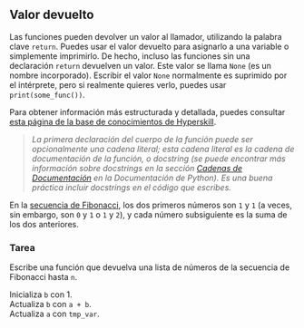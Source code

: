 ## Valor devuelto

Las funciones pueden devolver un valor al llamador, utilizando la palabra clave `return`. Puedes usar el 
valor devuelto para asignarlo a una variable o simplemente imprimirlo. De hecho, incluso las funciones 
sin una declaración `return` devuelven un valor. Este valor se 
llama `None` (es un nombre incorporado). Escribir el valor `None` normalmente es suprimido por 
el intérprete, pero si realmente quieres verlo, puedes usar `print(some_func())`.

Para obtener información más estructurada y detallada, puedes consultar [esta página de la base de conocimientos de Hyperskill](https://hyperskill.org/learn/step/5900#execution-and-return?utm_source=jba&utm_medium=jba_courses_links).

><i>La primera declaración del cuerpo de la función puede ser opcionalmente una cadena literal; esta cadena 
literal es la cadena de documentación de la función, o docstring (se puede encontrar más información sobre docstrings 
en la sección <a href="https://docs.python.org/3/tutorial/controlflow.html#tut-docstrings">Cadenas de Documentación</a>
en la Documentación de Python). Es una buena práctica incluir docstrings en el código que escribes.</i>
  
En la [secuencia de Fibonacci](https://es.wikipedia.org/wiki/Sucesi%C3%B3n_de_Fibonacci), los dos primeros números son `1` y `1` (a veces, sin embargo, son `0` y `1` o `1` y `2`), y cada número subsiguiente 
es la suma de los dos anteriores. 

### Tarea
Escribe una función que devuelva una lista de números 
de la secuencia de Fibonacci hasta `n`.  

<div class='hint'>Inicializa <code>b</code> con 1.</div>
<div class='hint'>Actualiza <code>b</code> con <code>a + b</code>.</div>
<div class='hint'>Actualiza <code>a</code> con <code>tmp_var</code>.</div>